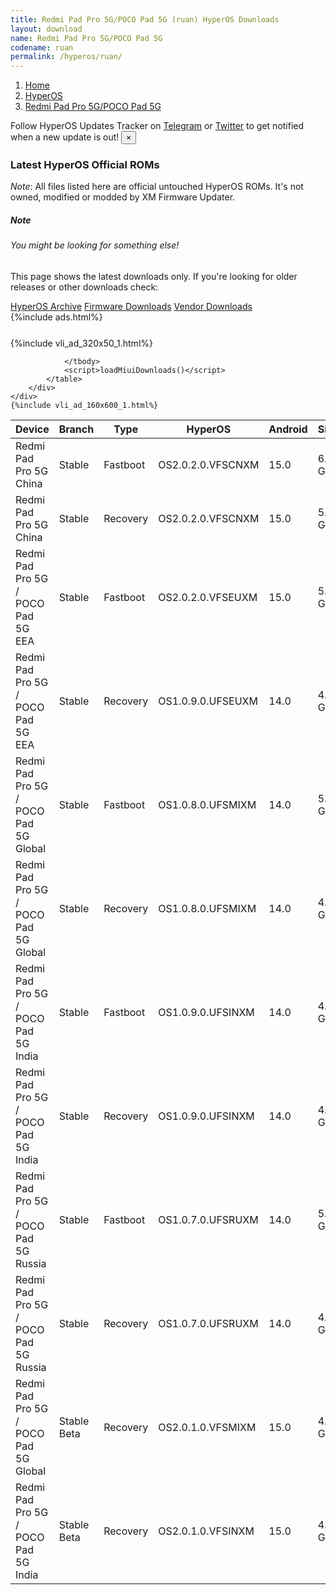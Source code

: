 ```yaml
---
title: Redmi Pad Pro 5G/POCO Pad 5G (ruan) HyperOS Downloads
layout: download
name: Redmi Pad Pro 5G/POCO Pad 5G
codename: ruan
permalink: /hyperos/ruan/
---
```

<nav aria-label="breadcrumb">
    <ol class="breadcrumb">
        <li class="breadcrumb-item"><a href="/">Home</a></li>
        <li class="breadcrumb-item"><a href="/hyperos/">HyperOS</a></li>
        <li class="breadcrumb-item active" aria-current="page"><a href="/hyperos/ruan/">Redmi Pad Pro 5G/POCO Pad 5G</a></li>
    </ol>
</nav>
<div class="alert alert-primary alert-dismissible fade show" role="alert">
    Follow HyperOS Updates Tracker on <a href="https://t.me/MIUIUpdatesTracker" class="alert-link">Telegram</a>
     or <a href="https://twitter.com/MiFwUpdater" class="alert-link">Twitter</a> to get notified when a new update is out!
    <button type="button" class="close" data-dismiss="alert" aria-label="Close">
        <span aria-hidden="true">&times;</span>
    </button>
</div>

### Latest HyperOS Official ROMs
*Note*: All files listed here are official untouched HyperOS ROMs. It's not owned, modified or modded by XM Firmware Updater.
<div class="card">
  <div class="card-body">
    <h5 class="card-title">Note</h5>
    <h6 class="card-subtitle mb-2 text-muted">You might be looking for something else!</h6>
    <p class="card-text">This page shows the latest downloads only.
     If you're looking for older releases or other downloads check:</p>
    <a href="/archive/hyperos/ruan/" class="card-link">HyperOS Archive</a>
    <a href="/firmware/ruan/" class="card-link">Firmware Downloads</a>
    <a href="/vendor/ruan/" class="card-link">Vendor Downloads</a>
  </div>
</div>
{%include ads.html%}
<div class="row justify-content-center">
    <div class="col-10">
        <div class="table-responsive-md" style="margin-top: 25px;">
            {%include vli_ad_320x50_1.html%}
            <table id="miui" class="display dt-responsive nowrap compact table table-striped table-hover table-sm">
                <thead class="thead-dark">
                    <tr>
                        <th data-ref="device">Device</th>
                        <th data-ref="branch">Branch</th>
                        <th data-ref="type">Type</th>
                        <th data-ref="miui">HyperOS</th>
                        <th data-ref="android">Android</th>
                        <th data-ref="size">Size</th>
                        <th data-ref="size">Date</th>
                        <th data-ref="link">Link</th>
                    </tr>
                </thead>
                <tbody>
                <tr><td>Redmi Pad Pro 5G China</td><td>Stable</td><td>Fastboot</td><td>OS2.0.2.0.VFSCNXM</td><td>15.0</td><td>6.4 GB</td><td>2025-01-02</td><td><a href="/hyperos/ruan/stable/OS2.0.2.0.VFSCNXM/">Download</a></td></tr>
<tr><td>Redmi Pad Pro 5G China</td><td>Stable</td><td>Recovery</td><td>OS2.0.2.0.VFSCNXM</td><td>15.0</td><td>5.2 GB</td><td>2025-01-13</td><td><a href="/hyperos/ruan/stable/OS2.0.2.0.VFSCNXM/">Download</a></td></tr>
<tr><td>Redmi Pad Pro 5G / POCO Pad 5G EEA</td><td>Stable</td><td>Fastboot</td><td>OS2.0.2.0.VFSEUXM</td><td>15.0</td><td>5.8 GB</td><td>2024-12-06</td><td><a href="/hyperos/ruan/stable/OS2.0.2.0.VFSEUXM/">Download</a></td></tr>
<tr><td>Redmi Pad Pro 5G / POCO Pad 5G EEA</td><td>Stable</td><td>Recovery</td><td>OS1.0.9.0.UFSEUXM</td><td>14.0</td><td>4.5 GB</td><td>2024-12-02</td><td><a href="/hyperos/ruan/stable/OS1.0.9.0.UFSEUXM/">Download</a></td></tr>
<tr><td>Redmi Pad Pro 5G / POCO Pad 5G Global</td><td>Stable</td><td>Fastboot</td><td>OS1.0.8.0.UFSMIXM</td><td>14.0</td><td>5.4 GB</td><td>2024-11-19</td><td><a href="/hyperos/ruan/stable/OS1.0.8.0.UFSMIXM/">Download</a></td></tr>
<tr><td>Redmi Pad Pro 5G / POCO Pad 5G Global</td><td>Stable</td><td>Recovery</td><td>OS1.0.8.0.UFSMIXM</td><td>14.0</td><td>4.3 GB</td><td>2024-11-30</td><td><a href="/hyperos/ruan/stable/OS1.0.8.0.UFSMIXM/">Download</a></td></tr>
<tr><td>Redmi Pad Pro 5G / POCO Pad 5G India</td><td>Stable</td><td>Fastboot</td><td>OS1.0.9.0.UFSINXM</td><td>14.0</td><td>4.8 GB</td><td>2024-12-27</td><td><a href="/hyperos/ruan/stable/OS1.0.9.0.UFSINXM/">Download</a></td></tr>
<tr><td>Redmi Pad Pro 5G / POCO Pad 5G India</td><td>Stable</td><td>Recovery</td><td>OS1.0.9.0.UFSINXM</td><td>14.0</td><td>4.2 GB</td><td>2025-01-02</td><td><a href="/hyperos/ruan/stable/OS1.0.9.0.UFSINXM/">Download</a></td></tr>
<tr><td>Redmi Pad Pro 5G / POCO Pad 5G Russia</td><td>Stable</td><td>Fastboot</td><td>OS1.0.7.0.UFSRUXM</td><td>14.0</td><td>5.6 GB</td><td>2024-11-29</td><td><a href="/hyperos/ruan/stable/OS1.0.7.0.UFSRUXM/">Download</a></td></tr>
<tr><td>Redmi Pad Pro 5G / POCO Pad 5G Russia</td><td>Stable</td><td>Recovery</td><td>OS1.0.7.0.UFSRUXM</td><td>14.0</td><td>4.3 GB</td><td>2024-12-13</td><td><a href="/hyperos/ruan/stable/OS1.0.7.0.UFSRUXM/">Download</a></td></tr>
<tr><td>Redmi Pad Pro 5G / POCO Pad 5G Global</td><td>Stable Beta</td><td>Recovery</td><td>OS2.0.1.0.VFSMIXM</td><td>15.0</td><td>4.7 GB</td><td>2025-01-17</td><td><a href="/hyperos/ruan/stable beta/OS2.0.1.0.VFSMIXM/">Download</a></td></tr>
<tr><td>Redmi Pad Pro 5G / POCO Pad 5G India</td><td>Stable Beta</td><td>Recovery</td><td>OS2.0.1.0.VFSINXM</td><td>15.0</td><td>4.5 GB</td><td>2025-01-17</td><td><a href="/hyperos/ruan/stable beta/OS2.0.1.0.VFSINXM/">Download</a></td></tr>

                </tbody>
                <script>loadMiuiDownloads()</script>
            </table>
        </div>
    </div>
    {%include vli_ad_160x600_1.html%}
</div>
